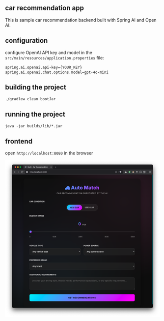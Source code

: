 ## car recommendation app

This is sample car recommendation backend built with Spring AI and Open AI.

## configuration

configure OpenAI API key and model in the `src/main/resources/application.properties` file:

```
spring.ai.openai.api-key={YOUR_KEY}
spring.ai.openai.chat.options.model=gpt-4o-mini
```

## building the project

```
./gradlew clean bootJar
```

## running the project

```
java -jar builds/lib/*.jar
```

## frontend

open `http://localhost:8080` in the browser

![screen](screen.png)
